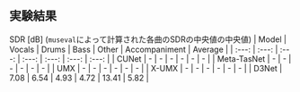 ## 実験結果
SDR [dB] (`museval`によって計算された各曲のSDRの中央値の中央値)
| Model | Vocals | Drums | Bass | Other | Accompaniment | Average |
| :---: | :---: | :---: | :---: | :---: | :---: | :---: |
| CUNet | - | - | - | - | - | - |
| Meta-TasNet | - | - | - | - | - | - |
| UMX | - | - | - | - | - | - |
| X-UMX | - | - | - | - | - | - |
| D3Net | 7.08 | 6.54 | 4.93 | 4.72 | 13.41 | 5.82 |
